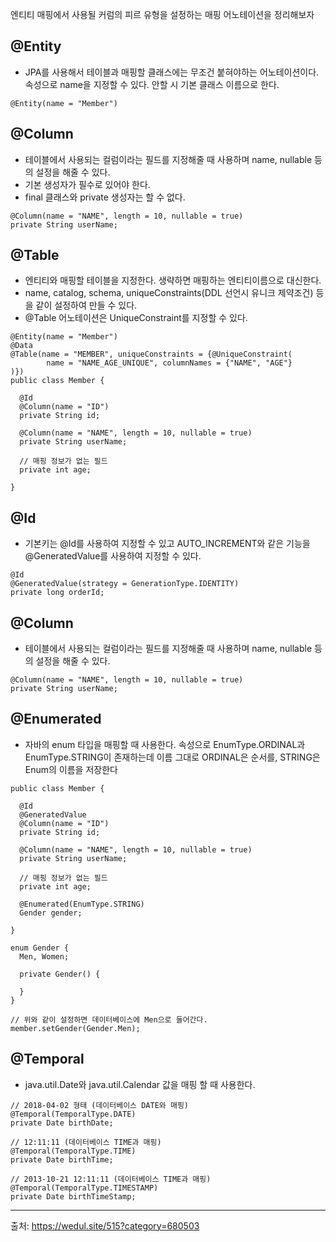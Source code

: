 엔티티 매핑에서 사용될 커럼의 피르 유형을 설정하는 매핑 어노테이션을 정리해보자

## @Entity
- JPA를 사용해서 테이블과 매핑할 클래스에는 무조건 붙혀야하는 어노테이션이다. 속성으로 name을 지정할 수 있다. 안할 시 기본 클래스 이름으로 한다.

```
@Entity(name = "Member")
```


## @Column
- 테이블에서 사용되는 컬럼이라는 필드를 지정해줄 때 사용하며 name, nullable 등의 설정을 해줄 수 있다.
- 기본 생성자가 필수로 있어야 한다. 
- final 클래스와 private 생성자는 할 수 없다.

```
@Column(name = "NAME", length = 10, nullable = true)
private String userName;
```


## @Table
- 엔티티와 매핑할 테이블을 지정한다. 생략하면 매핑하는 엔티티이름으로 대신한다.
- name, catalog, schema, uniqueConstraints(DDL 선언시 유니크 제약조건) 등을 같이 설정하여 만들 수 있다.
- @Table 어노테이션은 UniqueConstraint를 지정할 수 있다.

```
@Entity(name = "Member")
@Data
@Table(name = "MEMBER", uniqueConstraints = {@UniqueConstraint(
        name = "NAME_AGE_UNIQUE", columnNames = {"NAME", "AGE"}
)})
public class Member {
 
  @Id
  @Column(name = "ID")
  private String id;
 
  @Column(name = "NAME", length = 10, nullable = true)
  private String userName;
 
  // 매핑 정보가 없는 필드
  private int age;
 
}
```

## @Id
- 기본키는 @Id를 사용하여 지정할 수 있고 AUTO_INCREMENT와 같은 기능을 @GeneratedValue를 사용하여 지정할 수 있다.

```
@Id
@GeneratedValue(strategy = GenerationType.IDENTITY)
private long orderId;
```

## @Column
- 테이블에서 사용되는 컬럼이라는 필드를 지정해줄 때 사용하며 name, nullable 등의 설정을 해줄 수 있다.
```
@Column(name = "NAME", length = 10, nullable = true)
private String userName;
```

## @Enumerated
- 자바의 enum 타입을 매핑할 때 사용한다. 속성으로 EnumType.ORDINAL과 EnumType.STRING이 존재하는데 이름 그대로 ORDINAL은 순서를, STRING은 Enum의 이름을 저장한다
```
public class Member {
 
  @Id
  @GeneratedValue
  @Column(name = "ID")
  private String id;
 
  @Column(name = "NAME", length = 10, nullable = true)
  private String userName;
 
  // 매핑 정보가 없는 필드
  private int age;
 
  @Enumerated(EnumType.STRING)
  Gender gender;
 
}
 
enum Gender {
  Men, Women;
 
  private Gender() {
 
  }
}
 
// 위와 같이 설정하면 데이터베이스에 Men으로 들어간다.
member.setGender(Gender.Men);

```


## @Temporal
- java.util.Date와 java.util.Calendar 값을 매핑 할 때 사용한다.

```
// 2018-04-02 형태 (데이터베이스 DATE와 매핑)
@Temporal(TemporalType.DATE)
private Date birthDate;
 
// 12:11:11 (데이터베이스 TIME과 매핑)
@Temporal(TemporalType.TIME)
private Date birthTime;
 
// 2013-10-21 12:11:11 (데이터베이스 TIME과 매핑)
@Temporal(TemporalType.TIMESTAMP)
private Date birthTimeStamp;
```

---

출처: https://wedul.site/515?category=680503
